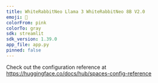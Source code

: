 ```yaml
---
title: WhiteRabbitNeo Llama 3 WhiteRabbitNeo 8B V2.0
emoji: 🚀
colorFrom: pink
colorTo: gray
sdk: streamlit
sdk_version: 1.39.0
app_file: app.py
pinned: false
---
```


Check out the configuration reference at https://huggingface.co/docs/hub/spaces-config-reference
